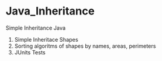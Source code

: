 # Java_Inheritance
Simple Inheritance Java

1) Simple Inheritace Shapes
2) Sorting algoritms of shapes by names, areas, perimeters 
3) JUnits Tests
